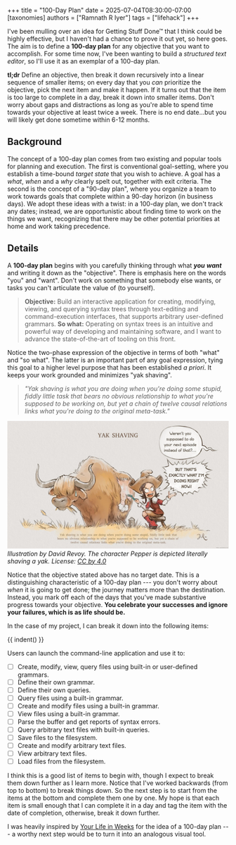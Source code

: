 +++
title = "100-Day Plan"
date = 2025-07-04T08:30:00-07:00
[taxonomies]
authors = ["Ramnath R Iyer"]
tags = ["lifehack"]
+++

I've been mulling over an idea for Getting Stuff Done™ that I think could be highly effective, but I
haven't had a chance to prove it out yet, so here goes. The aim is to define a **100-day plan** for
any objective that you want to accomplish. For some time now, I've been wanting to build a
*structured text editor*, so I'll use it as an exemplar of a 100-day plan.

**tl;dr** Define an objective, then break it down recursively into a linear sequence of smaller
items; on every day that you *can* prioritize the objective, pick the next item and make it happen.
If it turns out that the item is too large to complete in a day, break it down into smaller items.
Don't worry about gaps and distractions as long as you're able to spend time towards your objective
at least twice a week. There is no end date...but you will likely get done sometime within 6-12
months.

## Background

The concept of a 100-day plan comes from two existing and popular tools for planning and execution.
The first is conventional goal-setting, where you establish a time-bound *target state* that you
wish to achieve. A goal has a *what*, *when* and a *why* clearly spelt out, together with exit
criteria. The second is the concept of a "90-day plan", where you organize a team to work towards
goals that complete within a 90-day horizon (in business days). We adopt these ideas with a twist:
in a 100-day plan, we don't track any dates; instead, we are opportunistic about finding time to
work on the things we want, recognizing that there may be other potential priorities at home and
work taking precedence.

## Details

A **100-day plan** begins with you carefully thinking through what ***you*** ***want*** and writing
it down as the "objective". There is emphasis here on the words "you" and "want". Don't work on
something that somebody else wants, or tasks you can't articulate the value of (to yourself).

> **Objective:** Build an interactive application for creating, modifying, viewing, and querying
> syntax trees through text-editing and command-execution interfaces, that supports arbitrary
> user-defined grammars. **So what:** Operating on syntax trees is an intuitive and powerful way of
> developing and maintaining software, and I want to advance the state-of-the-art of tooling on this
> front.

Notice the two-phase expression of the objective in terms of both "what" and "so what". The latter
is an important part of any goal expression, tying this goal to a higher level purpose that has been
established *a priori*. It keeps your work grounded and minimizes "yak shaving".

> *"Yak shaving is what you are doing when you're doing some stupid, fiddly little task that bears no
> obvious relationship to what you're supposed to be working on, but yet a chain of twelve causal
> relations links what you're doing to the original meta-task."*

![Yak Shaving](yak-shaving.webp "Yak Shaving")
<em>Illustration by David Revoy. The character Pepper is depicted literally shaving a yak. License:
[CC by 4.0](https://creativecommons.org/licenses/by/4.0/)</em>

Notice that the objective stated above has no target date. This is a distinguishing characteristic
of a 100-day plan --- you don't worry about *when* it is going to get done; the journey matters more
than the destination. Instead, you mark off each of the days that you've made substantive progress
towards your objective. **You celebrate your successes and ignore your failures, which is as life
should be.**

In the case of my project, I can break it down into the following items:

{{ indent() }}

Users can launch the command-line application and use it to:

- [ ] Create, modify, view, query files using built-in or user-defined grammars.
- [ ] Define their own grammar.
- [ ] Define their own queries.
- [ ] Query files using a built-in grammar.
- [ ] Create and modify files using a built-in grammar.
- [ ] View files using a built-in grammar.
- [ ] Parse the buffer and get reports of syntax errors.
- [ ] Query arbitrary text files with built-in queries.
- [ ] Save files to the filesystem.
- [ ] Create and modify arbitrary text files.
- [ ] View arbitrary text files.
- [ ] Load files from the filesystem.

I think this is a good list of items to begin with, though I expect to break them down further as I
learn more. Notice that I've worked backwards (from top to bottom) to break things down. So the next
step is to start from the items at the bottom and complete them one by one. My hope is that each
item is small enough that I can complete it in a day and tag the item with the date of completion,
otherwise, break it down further.

I was heavily inspired by [Your Life in Weeks](https://www.bryanbraun.com/your-life/weeks.html) for
the idea of a 100-day plan --- a worthy next step would be to turn it into an analogous visual tool.
